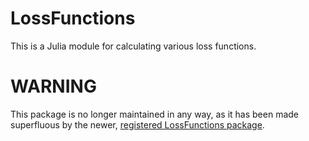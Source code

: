# LossFunctions

This is a Julia module for calculating various loss functions. 

# WARNING

This package is no longer maintained in any way, as it has been made superfluous by the newer, [registered LossFunctions package](https://github.com/JuliaML/LossFunctions.jl).
